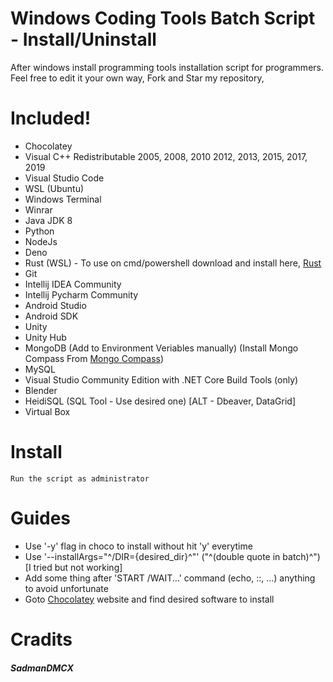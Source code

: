 # Windows Coding Tools Batch Script - Install/Uninstall
After windows install programming tools installation script for programmers. Feel free to edit it your own way, Fork and Star my repository,

# Included!
  - Chocolatey
  - Visual C++ Redistributable 2005, 2008, 2010 2012, 2013, 2015, 2017, 2019
  - Visual Studio Code
  - WSL (Ubuntu)
  - Windows Terminal
  - Winrar
  - Java JDK 8
  - Python 
  - NodeJs
  - Deno
  - Rust (WSL) - To use on cmd/powershell download and install here, [Rust](https://www.rust-lang.org/tools/install)
  - Git
  - Intellij IDEA Community
  - Intellij Pycharm Community
  - Android Studio 
  - Android SDK
  - Unity 
  - Unity Hub
  - MongoDB (Add to Environment Veriables manually) (Install Mongo Compass From [Mongo Compass](https://www.mongodb.com/try/download/compass)) 
  - MySQL
  - Visual Studio Community Edition with .NET Core Build Tools (only)
  - Blender
  - HeidiSQL (SQL Tool - Use desired one) [ALT - Dbeaver, DataGrid]
  - Virtual Box

# Install
```
Run the script as administrator
```

# Guides
  - Use '-y' flag in choco to install without hit 'y' everytime 
  - Use '--installArgs="^/DIR={desired_dir}^"' ("^(double quote in batch)^") [I tried but not working]
  - Add some thing after 'START /WAIT...' command (echo, ::, ...) anything to avoid unfortunate 
  - Goto [Chocolatey](https://chocolatey.org/) website and find desired software to install
   
# Cradits 
##### SadmanDMCX 
